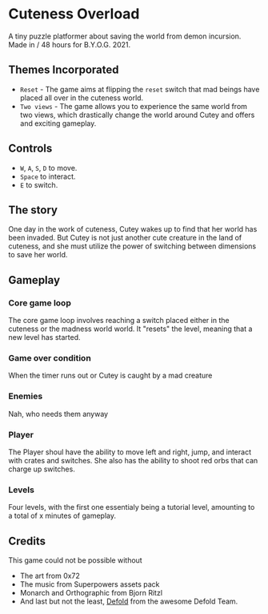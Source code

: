 # Cuteness Overload

A tiny puzzle platformer about saving the world from demon incursion. Made in /
48 hours for B.Y.O.G. 2021.

## Themes Incorporated

- `Reset` - The game aims at flipping the `reset` switch that mad beings have placed
all over in the cuteness world.
- `Two views` - The game allows you to experience the same world from two views,
which drastically change the world around Cutey and offers and exciting gameplay.

## Controls

- `W`, `A`, `S`, `D` to move.
- `Space` to interact.
- `E` to switch.

## The story

One day in the work of cuteness, Cutey wakes up to find that her world has been invaded.
But Cutey is not just another cute creature in the land of cuteness, and she must utilize
the power of switching between dimensions to save her world.

## Gameplay

### Core game loop

The core game loop involves reaching a switch placed either in the cuteness or the
madness world world. It "resets" the level, meaning that a new level has started.

### Game over condition

When the timer runs out or Cutey is caught by a mad creature

### Enemies

Nah, who needs them anyway

### Player

The Player shoul have the ability to move left and right, jump, and interact with
crates and switches. She also has the ability to shoot red orbs that can charge up
switches.

### Levels

Four levels, with the first one essentialy being a tutorial level, amounting to a
total of x minutes of gameplay.

## Credits

This game could not be possible without

- The art from 0x72
- The music from Superpowers assets pack
- Monarch and Orthographic from Bjorn Ritzl
- And last but not the least, [Defold](https://defold.com) from the awesome Defold Team.
